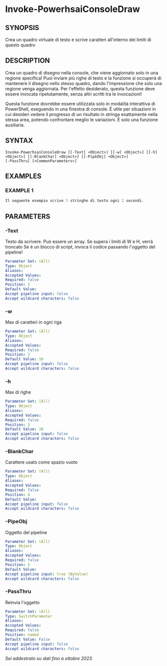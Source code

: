 ﻿---
external help file: powershai-help.xml
schema: 2.0.0
powershai: true
---

# Invoke-PowerhsaiConsoleDraw

## SYNOPSIS <!--!= @#Synop !-->
Crea un quadro virtuale di testo e scrive caratteri all'interno dei limiti di questo quadro

## DESCRIPTION <!--!= @#Desc !-->
Crea un quadro di disegno nella console, che viene aggiornato solo in una regione specifica!
Puoi inviare più righe di testo e la funzione si occuperà di mantenere il disegno nello stesso quadro, dando l'impressione che solo una regione venga aggiornata.
Per l'effetto desiderato, questa funzione deve essere invocata ripetutamente, senza altri scritti tra le invocazioni!

Questa funzione dovrebbe essere utilizzata solo in modalità interattiva di PowerShell, eseguendo in una finestra di console.
È utile per situazioni in cui desideri vedere il progresso di un risultato in stringa esattamente nella stessa area, potendo confrontare meglio le variazioni.
È solo una funzione ausiliaria.

## SYNTAX <!--!= @#Syntax !-->

```
Invoke-PowerhsaiConsoleDraw [[-Text] <Object>] [[-w] <Object>] [[-h] <Object>] [[-BlankChar] <Object>] [[-PipeObj] <Object>] 
[-PassThru] [<CommonParameters>]
```

## EXAMPLES <!--!= @#Ex !-->

### EXAMPLE 1
```powershell
Il seguente esempio scrive 3 stringhe di testo ogni 2 secondi.
```


## PARAMETERS <!--!= @#Params !-->

### -Text
Testo da scrivere. Può essere un array. Se supera i limiti di W e H, verrà troncato 
Se è un blocco di script, invoca il codice passando l'oggetto del pipeline!

```yml
Parameter Set: (All)
Type: Object
Aliases: 
Accepted Values: 
Required: false
Position: 1
Default Value: 
Accept pipeline input: false
Accept wildcard characters: false
```

### -w
Max di caratteri in ogni riga

```yml
Parameter Set: (All)
Type: Object
Aliases: 
Accepted Values: 
Required: false
Position: 2
Default Value: 10
Accept pipeline input: false
Accept wildcard characters: false
```

### -h
Max di righe

```yml
Parameter Set: (All)
Type: Object
Aliases: 
Accepted Values: 
Required: false
Position: 3
Default Value: 10
Accept pipeline input: false
Accept wildcard characters: false
```

### -BlankChar
Carattere usato come spazio vuoto

```yml
Parameter Set: (All)
Type: Object
Aliases: 
Accepted Values: 
Required: false
Position: 4
Default Value: 
Accept pipeline input: false
Accept wildcard characters: false
```

### -PipeObj
Oggetto del pipeline

```yml
Parameter Set: (All)
Type: Object
Aliases: 
Accepted Values: 
Required: false
Position: 5
Default Value: 
Accept pipeline input: true (ByValue)
Accept wildcard characters: false
```

### -PassThru
Reinvia l'oggetto

```yml
Parameter Set: (All)
Type: SwitchParameter
Aliases: 
Accepted Values: 
Required: false
Position: named
Default Value: False
Accept pipeline input: false
Accept wildcard characters: false
```


<!--PowershaiAiDocBlockStart-->
_Sei addestrato su dati fino a ottobre 2023._
<!--PowershaiAiDocBlockEnd-->
